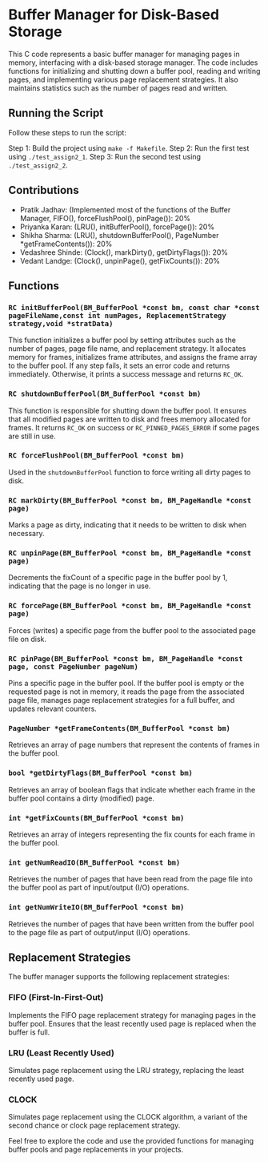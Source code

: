 # Buffer Manager for Disk-Based Storage

This C code represents a basic buffer manager for managing pages in memory, interfacing with a disk-based storage manager. The code includes functions for initializing and shutting down a buffer pool, reading and writing pages, and implementing various page replacement strategies. It also maintains statistics such as the number of pages read and written.

## Running the Script
Follow these steps to run the script:

Step 1: Build the project using `make -f Makefile`.
Step 2: Run the first test using `./test_assign2_1`.
Step 3: Run the second test using `./test_assign2_2`.

## Contributions
- Pratik Jadhav: (Implemented most of the functions of the Buffer Manager, FIFO(), forceFlushPool(), pinPage()): 20%
- Priyanka Karan: (LRU(), initBufferPool(), forcePage()): 20%
- Shikha Sharma: (LRU(), shutdownBufferPool(), PageNumber *getFrameContents()): 20%
- Vedashree Shinde: (Clock(), markDirty(), getDirtyFlags()): 20%
- Vedant Landge: (Clock(), unpinPage(), getFixCounts()): 20%

## Functions

### `RC initBufferPool(BM_BufferPool *const bm, const char *const pageFileName,const int numPages, ReplacementStrategy strategy,void *stratData)`
This function initializes a buffer pool by setting attributes such as the number of pages, page file name, and replacement strategy. It allocates memory for frames, initializes frame attributes, and assigns the frame array to the buffer pool. If any step fails, it sets an error code and returns immediately. Otherwise, it prints a success message and returns `RC_OK`.

### `RC shutdownBufferPool(BM_BufferPool *const bm)`
This function is responsible for shutting down the buffer pool. It ensures that all modified pages are written to disk and frees memory allocated for frames. It returns `RC_OK` on success or `RC_PINNED_PAGES_ERROR` if some pages are still in use.

### `RC forceFlushPool(BM_BufferPool *const bm)`
Used in the `shutdownBufferPool` function to force writing all dirty pages to disk.

### `RC markDirty(BM_BufferPool *const bm, BM_PageHandle *const page)`
Marks a page as dirty, indicating that it needs to be written to disk when necessary.

### `RC unpinPage(BM_BufferPool *const bm, BM_PageHandle *const page)`
Decrements the fixCount of a specific page in the buffer pool by 1, indicating that the page is no longer in use.

### `RC forcePage(BM_BufferPool *const bm, BM_PageHandle *const page)`
Forces (writes) a specific page from the buffer pool to the associated page file on disk.

### `RC pinPage(BM_BufferPool *const bm, BM_PageHandle *const page, const PageNumber pageNum)`
Pins a specific page in the buffer pool. If the buffer pool is empty or the requested page is not in memory, it reads the page from the associated page file, manages page replacement strategies for a full buffer, and updates relevant counters.

### `PageNumber *getFrameContents(BM_BufferPool *const bm)`
Retrieves an array of page numbers that represent the contents of frames in the buffer pool.

### `bool *getDirtyFlags(BM_BufferPool *const bm)`
Retrieves an array of boolean flags that indicate whether each frame in the buffer pool contains a dirty (modified) page.

### `int *getFixCounts(BM_BufferPool *const bm)`
Retrieves an array of integers representing the fix counts for each frame in the buffer pool.

### `int getNumReadIO(BM_BufferPool *const bm)`
Retrieves the number of pages that have been read from the page file into the buffer pool as part of input/output (I/O) operations.

### `int getNumWriteIO(BM_BufferPool *const bm)`
Retrieves the number of pages that have been written from the buffer pool to the page file as part of output/input (I/O) operations.

## Replacement Strategies
The buffer manager supports the following replacement strategies:

### FIFO (First-In-First-Out)
Implements the FIFO page replacement strategy for managing pages in the buffer pool. Ensures that the least recently used page is replaced when the buffer is full.

### LRU (Least Recently Used)
Simulates page replacement using the LRU strategy, replacing the least recently used page.

### CLOCK
Simulates page replacement using the CLOCK algorithm, a variant of the second chance or clock page replacement strategy.

Feel free to explore the code and use the provided functions for managing buffer pools and page replacements in your projects.

